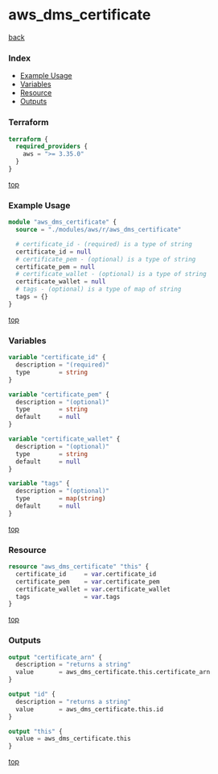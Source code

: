 # aws_dms_certificate

[back](../aws.md)

### Index

- [Example Usage](#example-usage)
- [Variables](#variables)
- [Resource](#resource)
- [Outputs](#outputs)

### Terraform

```terraform
terraform {
  required_providers {
    aws = ">= 3.35.0"
  }
}
```

[top](#index)

### Example Usage

```terraform
module "aws_dms_certificate" {
  source = "./modules/aws/r/aws_dms_certificate"

  # certificate_id - (required) is a type of string
  certificate_id = null
  # certificate_pem - (optional) is a type of string
  certificate_pem = null
  # certificate_wallet - (optional) is a type of string
  certificate_wallet = null
  # tags - (optional) is a type of map of string
  tags = {}
}
```

[top](#index)

### Variables

```terraform
variable "certificate_id" {
  description = "(required)"
  type        = string
}

variable "certificate_pem" {
  description = "(optional)"
  type        = string
  default     = null
}

variable "certificate_wallet" {
  description = "(optional)"
  type        = string
  default     = null
}

variable "tags" {
  description = "(optional)"
  type        = map(string)
  default     = null
}
```

[top](#index)

### Resource

```terraform
resource "aws_dms_certificate" "this" {
  certificate_id     = var.certificate_id
  certificate_pem    = var.certificate_pem
  certificate_wallet = var.certificate_wallet
  tags               = var.tags
}
```

[top](#index)

### Outputs

```terraform
output "certificate_arn" {
  description = "returns a string"
  value       = aws_dms_certificate.this.certificate_arn
}

output "id" {
  description = "returns a string"
  value       = aws_dms_certificate.this.id
}

output "this" {
  value = aws_dms_certificate.this
}
```

[top](#index)